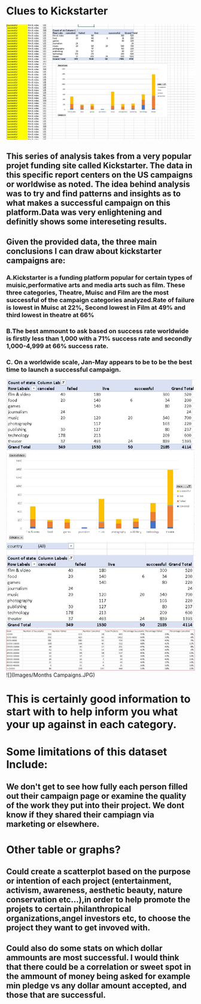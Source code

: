 # Clues to Kickstarter
![](Images/SnapShots.JPG)
## This series of analysis takes from a very popular projet funding site called Kickstarter. The data in this specific report centers on the US campaigns or worldwise as noted. The idea behind analysis was to try and find patterns and insights as to what makes a successful campaign on this platform.Data was very enlightening and definitly shows some intereseting results.

## Given the provided data, the three main conclusions I can draw about kickstarter campaigns are:

### A.Kickstarter is a funding platform popular for certain types of muisic,performative arts and media arts such as film. These three categories, Theatre, Muisc and Film are the most successful of the campaign categories analyzed.Rate of failure is lowest in Muisc at 22%, Second lowest in Film at 49% and third lowest in theatre at 66%

### B.The best ammount to ask based on success rate worldwide is firstly less than 1,000 with a 71% success rate and secondly 1,000-4,999 at 66% success rate.

### C. On a worldwide scale, Jan-May appears to be to be the best time to launch a successful campaign.

![](Images/1.JPG)
![](Images/2.JPG)
![](Images/3.JPG)
![](Images/Ammounts.JPG)
![](Images/Months Campaigns.JPG)
# This is certainly good information to start with to help inform you what your up against in each category. 








# Some limitations of this dataset Include:

## We don't get to see how fully each person filled out their campaign page or examine the quality of the work they put into their project. We dont know if they shared their campiagn via marketing or elsewhere.


# Other table or graphs? 

## Could create a scatterplot based on the purpose or intention of each project  (entertainment, activism, awareness, aesthetic beauty, nature conservation etc...),in order to help promote the projets to certain philanthropical organizations,angel investors etc, to choose the project they want to get invoved with.

## Could also do some stats on which dollar ammounts are most successful. I would think that there could be a correlation or sweet spot in the ammount of money being asked for example min pledge vs any dollar amount accepted, and those that are successful.  
